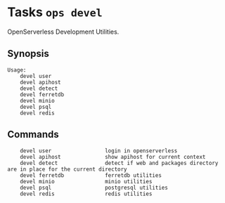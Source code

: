 <!---
Licensed to the Apache Software Foundation (ASF) under one
or more contributor license agreements.  See the NOTICE file
distributed with this work for additional information
regarding copyright ownership.  The ASF licenses this file
to you under the Apache License, Version 2.0 (the
"License"); you may not use this file except in compliance
with the License.  You may obtain a copy of the License at

  http://www.apache.org/licenses/LICENSE-2.0

Unless required by applicable law or agreed to in writing,
software distributed under the License is distributed on an
"AS IS" BASIS, WITHOUT WARRANTIES OR CONDITIONS OF ANY
KIND, either express or implied.  See the License for the
specific language governing permissions and limitations
under the License.
-->
# Tasks  `ops devel`

OpenServerless Development Utilities.

## Synopsis

```text
Usage:
    devel user
    devel apihost
    devel detect
    devel ferretdb
    devel minio
    devel psql    
    devel redis    
```

## Commands

```
    devel user                 login in openserverless
    devel apihost              show apihost for current context
    devel detect               detect if web and packages directory are in place for the current directory
    devel ferretdb             ferretdb utilities
    devel minio                minio utilities
    devel psql                 postgresql utilities
    devel redis                redis utilities
```